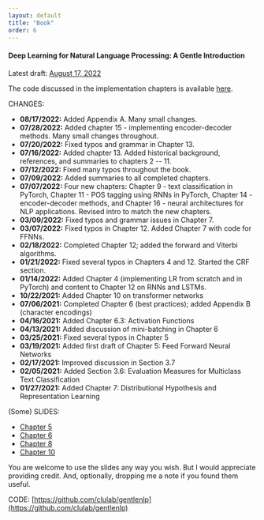 ```yaml
---
layout: default
title: "Book"
order: 6
---
```


#### Deep Learning for Natural Language Processing: A Gentle Introduction ####

Latest draft: [August 17, 2022](gentlenlp/gentlenlp-book-08172022.pdf)

The code discussed in the implementation chapters is available [here](https://github.com/clulab/gentlenlp).

CHANGES:
* **08/17/2022:** Added Appendix A. Many small changes.
* **07/28/2022:** Added chapter 15 - implementing encoder-decoder methods. Many small changes throughout.
* **07/20/2022:** Fixed typos and grammar in Chapter 13.
* **07/16/2022:** Added chapter 13. Added historical background, references, and summaries to chapters 2 -- 11.
* **07/12/2022:** Fixed many typos throughout the book.
* **07/09/2022:** Added summaries to all completed chapters.
* **07/07/2022:** Four new chapters: Chapter 9 - text classification in PyTorch, Chapter 11 - POS tagging using RNNs in PyTorch, Chapter 14 - encoder-decoder methods, and Chapter 16 - neural architectures for NLP applications. Revised intro to match the new chapters.
* **03/09/2022:** Fixed typos and grammar issues in Chapter 7. 
* **03/07/2022:** Fixed typos in Chapter 12. Added Chapter 7 with code for FFNNs.
* **02/18/2022:** Completed Chapter 12; added the forward and Viterbi algorithms.
* **01/21/2022:** Fixed several typos in Chapters 4 and 12. Started the CRF section.
* **01/14/2022:** Added Chapter 4 (implementing LR from scratch and in PyTorch) and content to Chapter 12 on RNNs and LSTMs. 
* **10/22/2021:** Added Chapter 10 on transformer networks
* **07/06/2021:** Completed Chapter 6 (best practices); added Appendix B (character encodings)
* **04/16/2021:** Added Chapter 6.3: Activation Functions
* **04/13/2021:** Added discussion of mini-batching in Chapter 6
* **03/25/2021:** Fixed several typos in Chapter 5
* **03/19/2021:** Added first draft of Chapter 5: Feed Forward Neural Networks
* **02/17/2021:** Improved discussion in Section 3.7
* **02/05/2021:** Added Section 3.6: Evaluation Measures for Multiclass Text Classification
* **01/27/2021:** Added Chapter 7: Distributional Hypothesis and Representation Learning

(Some) SLIDES:
* [Chapter 5](gentlenlp/nnintro-ffnn.pptx)
* [Chapter 6](gentlenlp/nnintro-best.pptx)
* [Chapter 8](gentlenlp/nnintro-dist.pptx)
* [Chapter 10](gentlenlp/nnintro-transformer.pptx)

You are welcome to use the slides any way you wish. But I would appreciate providing credit. And, optionally, dropping me a note if you found them useful.

CODE: [https://github.com/clulab/gentlenlp](https://github.com/clulab/gentlenlp)
